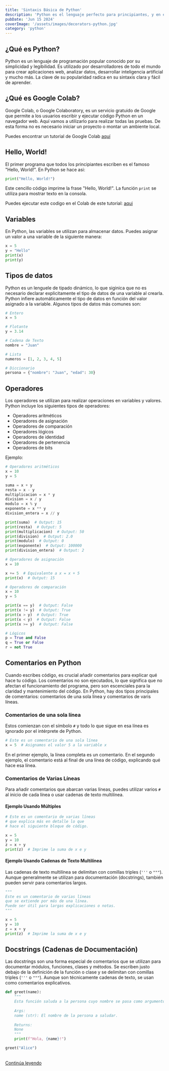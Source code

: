 ```yaml
---
title: 'Sintaxis Básica de Python'
description: 'Python es el lenguaje perfecto para principiantes, y en esta guía te explicaré la sintaxis básica de Python de manera sencilla y directa.'
pubDate: 'Jun 15 2024'
coverImage: '/assets/images/decorators-python.jpg'
category: 'python'
---
```



## ¿Qué es Python?
Python es un lenguaje de programación popular conocido por su simplicidad y legibilidad. Es utilizado por desarrolladores de todo el mundo para crear aplicaciones web, analizar datos, desarrollar inteligencia artificial y mucho más. La clave de su popularidad radica en su sintaxis clara y fácil de aprender.

## ¿Qué es Google Colab?
Google Colab, o Google Colaboratory, es un servicio gratuido de Google que permite a los usuarios escribir y ejecutar código Python en un navegador web. Aquí vamos a utilizarlo para realizar todas las pruebas. De esta forma no es necesario iniciar un proyecto o montar un ambiente local.

Puedes encontrar un tutorial de Google Colab [aquí](https://colab.research.google.com/drive/17uy0s5-kKQ8TW-ab6Ny48jwt33XN20F7/)

## Hello, World!
El primer programa que todos los principiantes escriben es el famoso "Hello, World!". En Python se hace asi:

```python
print("Hello, World!")
```

Este cencillo código imprime la frase "Hello, World!". La función `print` se utiliza para mostrar texto en la consola.

Puedes ejecutar este codigo en el Colab de este tutorial: [aqui](https://colab.research.google.com/drive/16NRewklEN_ZSkoh3cVKrSx8cri8Mq5iN#scrollTo=Dx570ak0UYwj)

## Variables
En Python, las variables se utilizan para almacenar datos. Puedes asignar un valor a una variable de la siguiente manera:

```python
x = 5
y = "Hello"
print(x)
print(y)

```

## Tipos de datos
Python es un lenguele de tipado dinámico, lo que siginica que no es necesario declarar explicitamente el tipo de datos de una variable al crearla. Python infiere automáticamente el tipo de datos en función del valor asignado a la variable. Algunos tipos de datos más comunes son:

```python
# Entero
x = 5

# Flotante
y = 3.14

# Cadena de Texto
nombre = "Juan"

# Lista
numeros = [1, 2, 3, 4, 5]

# Diccionario
persona = {"nombre": "Juan", "edad": 30}
```

## Operadores
Los operadores se utilizan para realizar operaciones en variables y valores. Python incluye los siguientes tipos de operadores:

- Operadores aritméticos
- Operadores de asignación
- Operadores de comparación
- Operadores lógicos
- Operadores de identidad
- Operadores de pertenencia
- Operadores de bits

Ejemplo:

```python
# Operadores aritméticos
x = 10
y = 5

suma = x + y
resta = x - y
multiplicacion = x * y
division = x / y
modulo = x % y
exponente = x ** y
division_entera = x // y

print(suma)  # Output: 15
print(resta)  # Output: 5
print(multiplicacion)  # Output: 50
print(division)  # Output: 2.0
print(modulo)  # Output: 0
print(exponente)  # Output: 100000
print(division_entera)  # Output: 2

# Operadores de asignación
x = 10

x += 5  # Equivalente a x = x + 5
print(x)  # Output: 15

# Operadores de comparación
x = 10
y = 5

print(x == y)  # Output: False
print(x != y)  # Output: True
print(x > y)  # Output: True
print(x < y)  # Output: False
print(x >= y)  # Output: False

# Lógicos
p = True and False
q = True or False
r = not True
```


## Comentarios en Python
Cuando escribes código, es crucial añadir comentarios para explicar qué hace tu código. Los comentarios no son ejecutados, lo que significa que no afectan el funcionamiento del programa, pero son escenciales para la claridad y mantenimiento del código. En Python, hay dos tipos principales de comentarios: comentarios de una sola línea y comentarios de varis líneas.

### Comentarios de una sola línea
Estos comienzan con el símbolo `#` y todo lo que sigue en esa línea es ignorado por el intérprete de Python.

```python
# Este es un comentario de una sola línea
x = 5  # Asignamos el valor 5 a la variable x
```

En el primer ejemplo, la línea completa es un comentario. En el segundo ejemplo, el comentario está al final de una línea de código, explicando qué hace esa línea.

### Comentarios de Varias Líneas
Para añadir comentarios que abarcan varias líneas, puedes utilizar varios `#` al inicio de cada línea o usar cadenas de texto multilínea. 


#### Ejemplo Usando Múltiples #
```python
# Este es un comentario de varias líneas
# que explica más en detalle lo que
# hace el siguiente bloque de código.

x = 5
y = 10
z = x + y
print(z)  # Imprime la suma de x e y

```

#### Ejemplo Usando Cadenas de Texto Multilínea
Las cadenas de texto multilínea se delimitan con comillas triples (`'''` o `"""`). Aunque generalmente se utilizan para documentación (docstrings),  también pueden servir para comentarios largos.

```python
"""
Este es un comentario de varias líneas
que se extiende por más de una línea.
Puede ser útil para largas explicaciones o notas.
"""

x = 5
y = 10
z = x + y
print(z)  # Imprime la suma de x e y
```

## Docstrings (Cadenas de Documentación)
Las docstrings son una forma especial de comentarios que se utilizan para documentar módulos, funciones, clases y métodos. Se escriben justo debajo de la definición de la función o clase y se delimitan con comillas triples (`'''` o `"""`). Aunque son técnicamente cadenas de texto, se usan como comentarios explicativos.

```python
def greet(name):
    """
    Esta función saluda a la persona cuyo nombre se pasa como argumento.
    
    Args:
    name (str): El nombre de la persona a saludar.
    
    Returns:
    None
    """
    print(f"Hola, {name}!")

greet("Alice")
```


<br />
<a class="bg-blue-500 text-white py-2 px-4 rounded hover:bg-blue-700 no-underline" href="/blog/operaciones-cadenas-python/">Continúa leyendo</a>